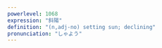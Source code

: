 ```yaml
---
powerlevel: 1068
expression: "斜陽"
definition: "(n,adj-no) setting sun; declining"
pronunciation: "しゃよう"
---
```

